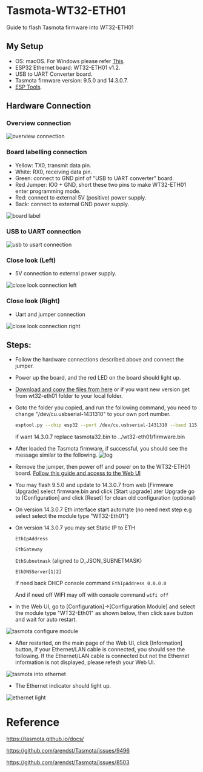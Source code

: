 # Tasmota-WT32-ETH01
 Guide to flash Tasmota firmware into WT32-ETH01

## My Setup
* OS: macOS. For Windows please refer [This](https://github.com/arendst/Tasmota/issues/9496#issuecomment-750148023).
* ESP32 Ethernet board: WT32-ETH01 v1.2.
* USB to UART Converter board.
* Tasmota firmware version: 9.5.0 and 14.3.0.7.
* [ESP Tools](https://tasmota.github.io/docs/Esptool/).

## Hardware Connection
### Overview connection
![overview connection](./picture/overview_connection.png)

### Board labelling connection
* Yellow: TX0, transmit data pin.
* White: RX0, receiving data pin.
* Green: connect to GND pinf of "USB to UART converter" board.
* Red Jumper: IO0 + GND, short these two pins to make WT32-ETH01 enter programming mode.
* Red: connect to external 5V (positive) power supply.
* Back: connect to external GND power supply.

![board label](./picture/board_label.png)

### USB to UART connection
![usb to usart connection](./picture/usb_to_uart.png)

### Close look (Left)
* 5V connection to external power supply.

![close look connection left](./picture/close_look_connection_left.png)

### Close look (Right)
* Uart and jumper connection

![close look connection right](./picture/close_look_connection_right.png)

## Steps:
* Follow the hardware connections described above and connect the jumper.
* Power up the board, and the red LED on the board should light up.
* [Download and copy the files from here](https://github.com/thryvos/Tasmota-WT32-ETH01/tree/main/ESP32) or if you want new version get from wt32-eth01 folder to your local folder.
* Goto the folder you copied, and run the following command, you need to change "/dev/cu.usbserial-1431310" to your own port number.
  ```bash
  esptool.py --chip esp32 --port /dev/cu.usbserial-1431310 --baud 115200 --before default_reset --after hard_reset write_flash -z --flash_mode dout --flash_freq 40m --flash_size detect 0x1000 bootloader_dout_40m.bin 0x8000 partitions.bin 0xe000 boot_app0.bin 0x10000 tasmota32.bin
  ```
  if want 14.3.0.7 replace tasmota32.bin to ../wt32-eth01/firmware.bin
  
* After loaded the Tasmota firmware, if successful, you should see the message similar to the following.
![log](./picture/log.png)

* Remove the jumper, then power off and power on to the WT32-ETH01 board. [Follow this guide and access to the Web UI](https://tasmota.github.io/docs/Getting-Started/#initial-configuration)

* You may flash 9.5.0 and update to 14.3.0.7 from web [Firmware Upgrade] select firmware.bin and click [Start upgrade] ater Upgrade go to [Configuration] and click [Reset] for  clean old configuration (optional)

* On version 14.3.0.7 Eth interface start automate (no need next step e.g select select the module type "WT32-Eth01")
* On version 14.3.0.7 you may set Static IP to ETH
  
    `EthIpAddress`
  
    `EthGateway`
  
    `EthSubnetmask` (aligned to D_JSON_SUBNETMASK)
  
    `EthDNSServer[1|2]`
  
  If need back DHCP console command `EthIpAddress 0.0.0.0`
  
  And if need off WIFI may off with console command `wifi off`

  
* In the Web UI, go to [Configuration]->[Configuration Module] and select the module type "WT32-Eth01" as shown below, then click save button and wait for auto restart.

![tasmota configure module](./picture/tasmota_configure_module.png)

* After restarted, on the main page of the Web UI, click [Information] button, if your Ethernet/LAN cable is connected, you should see the following. If the Ethernet/LAN cable is connected but not the Ethernet information is not displayed, please refesh your Web UI.

![tasmota into ethernet](./picture/tasmota_info_eth.png)


* The Ethernet indicator should light up.

![ethernet light](./picture/ethernet_light.png)


# Reference
https://tasmota.github.io/docs/

https://github.com/arendst/Tasmota/issues/9496

https://github.com/arendst/Tasmota/issues/8503
